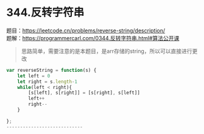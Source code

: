 # 344.反转字符串 
题目：https://leetcode.cn/problems/reverse-string/description/    
题解：https://programmercarl.com/0344.反转字符串.html#算法公开课     

> 思路简单，需要注意的是本题目，是arr存储的string，所以可以直接进行更改

```js
var reverseString = function(s) {
    let left = 0 
    let right = s.length-1 
    while(left < right){
        [s[left], s[right]] = [s[right], s[left]]
        left++
        right--
    }
    
};
----------------------------
```